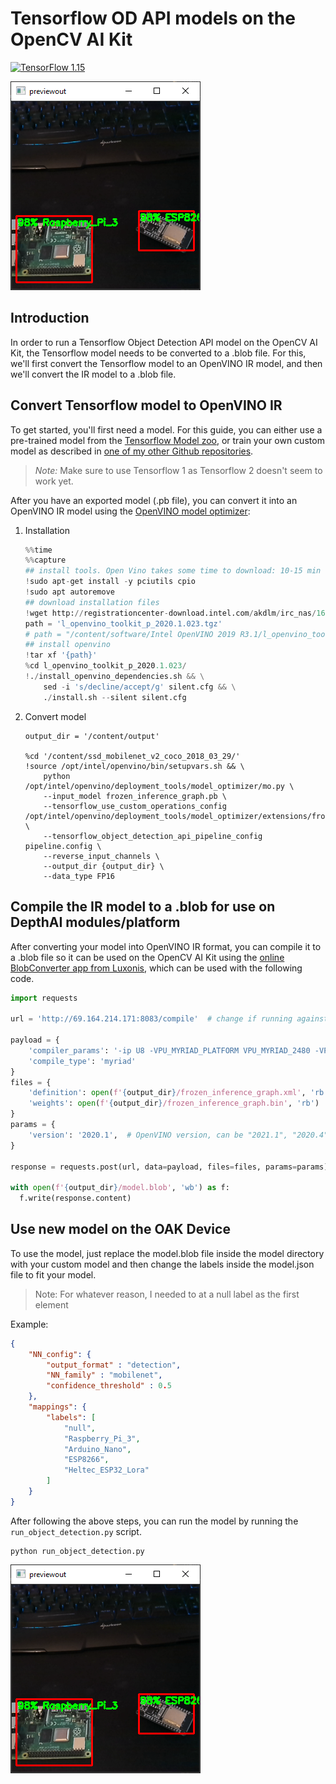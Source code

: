 # Tensorflow OD API models on the OpenCV AI Kit

[![TensorFlow 1.15](https://img.shields.io/badge/TensorFlow-1.15-FF6F00?logo=tensorflow)](https://github.com/tensorflow/tensorflow/releases/tag/v1.15.0)

![object_detection_result](doc/object_detection_result.PNG)

## Introduction

In order to run a Tensorflow Object Detection API model on the OpenCV AI Kit, the Tensorflow model needs to be converted to a .blob file. For this, we'll first convert the Tensorflow model to an OpenVINO IR model, and then we'll convert the IR model to a .blob file.

## Convert Tensorflow model to OpenVINO IR

To get started, you'll first need a model. For this guide, you can either use a pre-trained model from the [Tensorflow Model zoo](https://github.com/tensorflow/models/blob/master/research/object_detection/g3doc/tf1_detection_zoo.md), or train your own custom model as described in [one of my other Github repositories](https://github.com/TannerGilbert/Tensorflow-Lite-Object-Detection-with-the-Tensorflow-Object-Detection-API/tree/v1). 

> *Note:* Make sure to use Tensorflow 1 as Tensorflow 2 doesn't seem to work yet.

After you have an exported model (.pb file), you can convert it into an OpenVINO IR model using the  [OpenVINO model optimizer](https://docs.openvinotoolkit.org/latest/openvino_docs_MO_DG_Deep_Learning_Model_Optimizer_DevGuide.html):

1. Installation
    ```python
    %%time
    %%capture
    ## install tools. Open Vino takes some time to download: 10-15 min sometimes.
    !sudo apt-get install -y pciutils cpio
    !sudo apt autoremove
    ## download installation files
    !wget http://registrationcenter-download.intel.com/akdlm/irc_nas/16345/l_openvino_toolkit_p_2020.1.023.tgz
    path = 'l_openvino_toolkit_p_2020.1.023.tgz'
    # path = "/content/software/Intel OpenVINO 2019 R3.1/l_openvino_toolkit_p_2019.3.376.tgz"
    ## install openvino
    !tar xf '{path}'
    %cd l_openvino_toolkit_p_2020.1.023/
    !./install_openvino_dependencies.sh && \
        sed -i 's/decline/accept/g' silent.cfg && \
        ./install.sh --silent silent.cfg
    ```
2. Convert model
    ```
    output_dir = '/content/output'

    %cd '/content/ssd_mobilenet_v2_coco_2018_03_29/'
    !source /opt/intel/openvino/bin/setupvars.sh && \
        python /opt/intel/openvino/deployment_tools/model_optimizer/mo.py \
        --input_model frozen_inference_graph.pb \
        --tensorflow_use_custom_operations_config /opt/intel/openvino/deployment_tools/model_optimizer/extensions/front/tf/ssd_v2_support.json \
        --tensorflow_object_detection_api_pipeline_config pipeline.config \
        --reverse_input_channels \
        --output_dir {output_dir} \
        --data_type FP16  
    ```

## Compile the IR model to a .blob for use on DepthAI modules/platform

After converting your model into OpenVINO IR format, you can compile it to a .blob file so it can be used on the OpenCV AI Kit using the [online BlobConverter app from Luxonis](http://69.164.214.171:8083/), which can be used with the following code.

```python
import requests

url = 'http://69.164.214.171:8083/compile'  # change if running against other URL

payload = {
    'compiler_params': '-ip U8 -VPU_MYRIAD_PLATFORM VPU_MYRIAD_2480 -VPU_NUMBER_OF_SHAVES 4 -VPU_NUMBER_OF_CMX_SLICES 4',
    'compile_type': 'myriad'
}
files = {
    'definition': open(f'{output_dir}/frozen_inference_graph.xml', 'rb'),
    'weights': open(f'{output_dir}/frozen_inference_graph.bin', 'rb')
}
params = {
    'version': '2020.1',  # OpenVINO version, can be "2021.1", "2020.4", "2020.3", "2020.2", "2020.1", "2019.R3"
}

response = requests.post(url, data=payload, files=files, params=params)

with open(f'{output_dir}/model.blob', 'wb') as f:
  f.write(response.content)
```

## Use new model on the OAK Device

To use the model, just replace the model.blob file inside the model directory with your custom model and then change the labels inside the model.json file to fit your model.

> Note: For whatever reason, I needed to at a null label as the first element

Example:
```json
{
    "NN_config": {
        "output_format" : "detection",
        "NN_family" : "mobilenet",
        "confidence_threshold" : 0.5
    },
    "mappings": {
        "labels": [
            "null",
            "Raspberry_Pi_3",
            "Arduino_Nano",
            "ESP8266",
            "Heltec_ESP32_Lora"
        ]
    }
}
```

After following the above steps, you can run the model by running the `run_object_detection.py` script.

```
python run_object_detection.py
```

![object_detection_result](doc/object_detection_result.PNG)